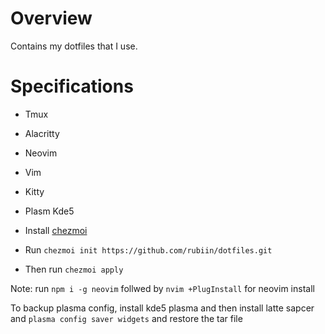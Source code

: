 # Overview

Contains my dotfiles that I use.

# Specifications
* Tmux
* Alacritty
* Neovim
* Vim
* Kitty
* Plasm Kde5

* Install [chezmoi](https://www.chezmoi.io/docs/install/)
* Run `chezmoi init https://github.com/rubiin/dotfiles.git`
* Then run `chezmoi apply`

Note: run `npm i -g neovim` follwed by `nvim +PlugInstall` for neovim install

To backup plasma config, install kde5 plasma and then install latte sapcer and `plasma config saver widgets` and restore the tar file 
